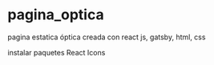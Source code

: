 # pagina_optica
pagina estatica óptica creada con react js, gatsby, html, css 

instalar paquetes
  React Icons
